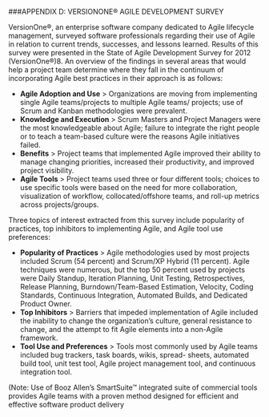 ###APPENDIX D: VERSIONONE® AGILE DEVELOPMENT SURVEY

VersionOne®, an enterprise software company dedicated to Agile lifecycle management, surveyed software professionals regarding their use of Agile in relation to current trends, successes, and lessons learned. Results of this survey were presented in the State  of Agile Development Survey for 2012 (VersionOne®)8. An overview of the findings in several areas that would help a project team determine where they fall in the continuum of incorporating Agile best practices in their approach is as follows:
* **Agile Adoption and Use** > Organizations are moving from implementing single Agile teams/projects to multiple Agile teams/ projects; use of Scrum and Kanban methodologies were prevalent.
* **Knowledge and Execution** > Scrum Masters and Project Managers were the most knowledgeable about Agile; failure to integrate the right people or to teach a team-based culture were the reasons Agile initiatives failed.
* **Benefits** > Project teams that implemented Agile improved their ability to manage changing priorities, increased their productivity, and improved project visibility.
* **Agile Tools** > Project teams used three or four different tools; choices to use specific tools were based on the need for more collaboration, visualization of workflow, collocated/offshore teams, and roll-up metrics across projects/groups.

Three topics of interest extracted from this survey include popularity of practices, top inhibitors to implementing Agile, and Agile tool use preferences:
* **Popularity of Practices** > Agile methodologies used by most projects included Scrum (54 percent) and Scrum/XP Hybrid (11 percent). Agile techniques were numerous, but the top 50 percent used by projects were Daily Standup, Iteration Planning, Unit Testing, Retrospectives, Release Planning, Burndown/Team-Based Estimation, Velocity, Coding Standards, Continuous Integration, Automated Builds, and Dedicated Product Owner.
* **Top Inhibitors** > Barriers that impeded implementation of Agile included the inability to change the organization’s culture, general resistance to change, and the attempt to fit Agile elements into a non-Agile framework.
* **Tool Use and Preferences** > Tools most commonly used by Agile teams included bug trackers, task boards, wikis, spread- sheets, automated build tool, unit test tool, Agile project management tool, and continuous integration tool.

(Note: Use of Booz Allen’s SmartSuite™ integrated suite of commercial tools provides Agile teams with a proven method designed for efficient and effective software product delivery
